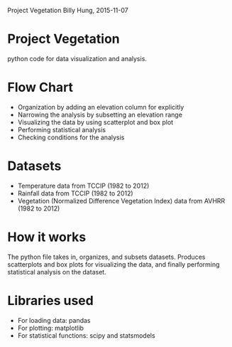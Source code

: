Project Vegetation
Billy Hung, 2015-11-07

# Project Vegetation
python code for data visualization and analysis.

# Flow Chart
* Organization by adding an elevation column for explicitly 
* Narrowing the analysis by subsetting an elevation range
* Visualizing the data by using scatterplot and box plot 
* Performing statistical analysis
* Checking conditions for the analysis

# Datasets
* Temperature data from TCCIP (1982 to 2012)
* Rainfall data from TCCIP (1982 to 2012)
* Vegetation (Normalized Difference Vegetation Index) data from AVHRR (1982 to 2012)

# How it works
The python file takes in, organizes, and subsets datasets. Produces scatterplots and box plots for visualizing the data, and finally performing statistical analysis on the dataset.

# Libraries used
* For loading data: pandas
* For plotting: matplotlib
* For statistical functions: scipy and statsmodels
